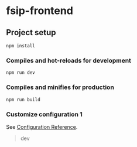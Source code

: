 
# fsip-frontend

## Project setup
```
npm install
```

### Compiles and hot-reloads for development
```
npm run dev
```

### Compiles and minifies for production
```
npm run build
```

### Customize configuration 1
See [Configuration Reference](https://cli.vuejs.org/config/).
> dev
> 
